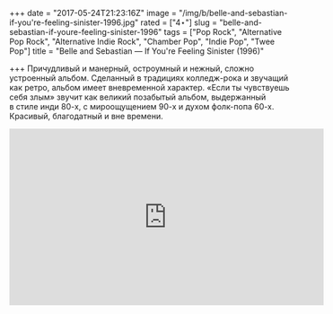 +++
date = "2017-05-24T21:23:16Z"
image = "/img/b/belle-and-sebastian-if-you're-feeling-sinister-1996.jpg"
rated = ["4⋆"]
slug = "belle-and-sebastian-if-youre-feeling-sinister-1996"
tags = ["Pop Rock", "Alternative Pop Rock", "Alternative Indie Rock", "Chamber Pop", "Indie Pop", "Twee Pop"]
title = "Belle and Sebastian — If You're Feeling Sinister (1996)"

+++
Причудливый и&nbsp;манерный, остроумный и&nbsp;нежный, сложно устроенный альбом. Сделанный в&nbsp;традициях колледж-рока и&nbsp;звучащий как ретро, альбом имеет вневременной характер. &laquo;Если ты&nbsp;чувствуешь себя злым&raquo; звучит как великий позабытый альбом, выдержанный в&nbsp;стиле инди 80-х, с&nbsp;мироощущением 90-х и&nbsp;духом фолк-попа 60-х. Красивый, благодатный и&nbsp;вне времени.

<iframe width="560" height="315" src="https://www.youtube.com/embed/a-UMJ6MP_DM" frameborder="0" allowfullscreen></iframe>
